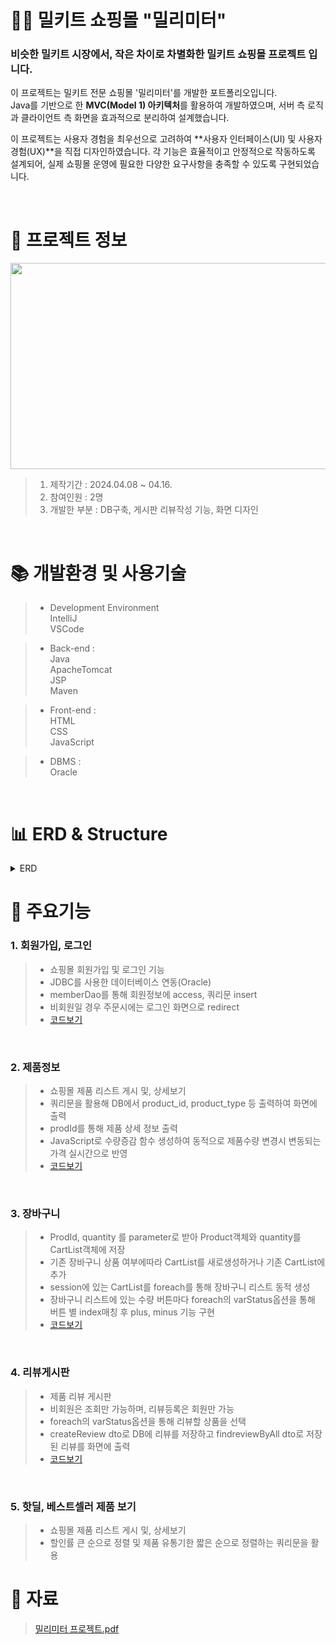 # 🥗🥪 밀키트 쇼핑몰 "밀리미터"  


### 비슷한 밀키트 시장에서, 작은 차이로 차별화한 밀키트 쇼핑몰 프로젝트 입니다.
이 프로젝트는 밀키트 전문 쇼핑몰 '밀리미터'를 개발한 포트폴리오입니다. </br>
Java를 기반으로 한 **MVC(Model 1) 아키텍처**를 활용하여 개발하였으며, 서버 측 로직과 클라이언트 측 화면을 효과적으로 분리하여 설계했습니다.</br>

이 프로젝트는 사용자 경험을 최우선으로 고려하여 **사용자 인터페이스(UI) 및 사용자 경험(UX)**을 직접 디자인하였습니다.
각 기능은 효율적이고 안정적으로 작동하도록 설계되어, 실제 쇼핑몰 운영에 필요한 다양한 요구사항을 충족할 수 있도록 구현되었습니다.

</br>


 # 📃 프로젝트 정보

<img src="https://github.com/beetnalhee/mealimeter_shopping_mall/assets/151362604/b1647627-e132-4ddc-8e4d-947b76de83d3" width="600" height="330"/></br>

> 1. 제작기간 : 2024.04.08 ~ 04.16.
> 2. 참여인원 : 2명
> 3. 개발한 부분 : DB구축, 게시판 리뷰작성 기능, 화면 디자인 
</br>

# 📚 개발환경 및 사용기술

> * Development Environment</br>
> IntelliJ</br>
> VSCode</br>

> * Back-end : </br>
> Java</br>
> ApacheTomcat<br />
> JSP<br />
> Maven</br>

> * Front-end : </br>
> HTML</br>
> CSS</br>
> JavaScript</br>

> * DBMS :</br>
> Oracle<br />


<br />

# 📊 ERD & Structure
<details>
<summary>ERD</summary>
<div markdown="1">

<img src="https://github.com/beetnalhee/mealimeter_shopping_mall/assets/151362604/57117f5a-7658-4c8f-9a0e-3a2f2045dbcd" width="800" height="600"/></br>

</div>
</details>


# 🔑 주요기능

### 1. 회원가입, 로그인
> * 쇼핑몰 회원가입 및 로그인 기능
> * JDBC를 사용한 데이터베이스 연동(Oracle)
> * memberDao를 통해 회원정보에 access, 쿼리문 insert
> * 비회원일 경우 주문시에는 로그인 화면으로 redirect </br>
> * [코드보기](https://github.com/beetnalhee/mealimeter_shopping_mall/tree/main/src/main/java/com/ezen/mall/domain/member)
</br>

### 2. 제품정보 
> * 쇼핑몰 제품 리스트 게시 및, 상세보기
> * 쿼리문을 활용해 DB에서 product_id, product_type 등 출력하여 화면에 출력
> * prodId를 통해 제품 상세 정보 출력
> * JavaScript로 수량증감 함수 생성하여 동적으로 제품수량 변경시 변동되는 가격 실시간으로 반영</br>
> * [코드보기](https://github.com/beetnalhee/mealimeter_shopping_mall/tree/main/src/main/java/com/ezen/mall/domain/product)
</br>

### 3. 장바구니
> * ProdId, quantity 를 parameter로 받아 Product객체와 quantity를 CartList객체에 저장
> * 기존 장바구니 상품 여부에따라 CartList를 새로생성하거나 기존 CartList에 추가
> * session에 있는 CartList를 foreach를 통해 장바구니 리스트 동적 생성
> * 장바구니 리스트에 있는 수량 버튼마다 foreach의 varStatus옵션을 통해 버튼 별 index매칭 후 plus, minus 기능 구현</br>
> *  [코드보기](https://github.com/beetnalhee/mealimeter_shopping_mall/tree/main/src/main/java/com/ezen/mall/domain/cart)
</br>

### 4. 리뷰게시판
> * 제품 리뷰 게시판
> * 비회원은 조회만 가능하며, 리뷰등록은 회원만 가능
> * foreach의 varStatus옵션을 통해 리뷰할 상품을 선택
> * createReview dto로 DB에 리뷰를 저장하고 findreviewByAll dto로 저장된 리뷰를 화면에 출력</br>
> *  [코드보기](https://github.com/beetnalhee/mealimeter_shopping_mall/tree/main/src/main/java/com/ezen/mall/domain/review)
</br>

### 5. 핫딜, 베스트셀러 제품 보기
> * 쇼핑몰 제품 리스트 게시 및, 상세보기
> * 할인률 큰 순으로 정렬 및 제품 유통기한 짧은 순으로 정렬하는 쿼리문을 활용

# 📘 자료
> [밀리미터 프로젝트.pdf](https://github.com/user-attachments/files/15862822/default.pdf)




